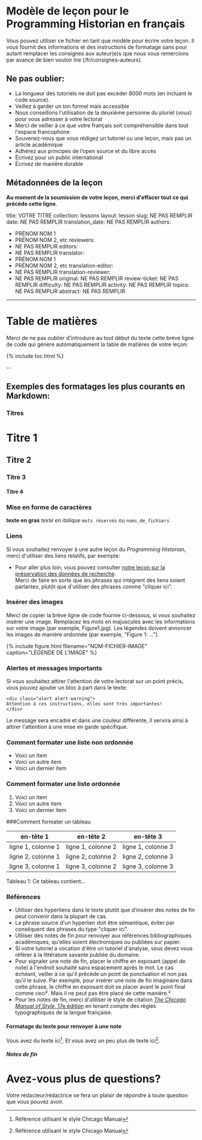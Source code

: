 # Modèle de leçon pour le Programming Historian en français

Vous pouvez utiliser ce fichier en tant que modèle pour écrire votre leçon. Il vous fournit des informations et des instructions de formatage sans pour autant remplacer les consignes aux auteur(e)s que nous vous remercions par avance de bien vouloir lire (/fr/consignes-auteurs). 

## Ne pas oublier:

*	La longueur des tutoriels ne doit pas excéder 8000 mots (en incluant le code source).
*	Veillez à garder un ton formel mais accessible
*	Nous conseillons l'utilisation de la deuxième personne du pluriel (*vous*) pour vous adresser à votre lectorat 
*	Merci de veiller à ce que votre français soit compréhensible dans tout l'espace francophone 
*	Souvenez-vous que vous rédigez un tutoriel ou une leçon, mais pas un article académique
*   Adhérez aux principes de l’open source et du libre accès
*   Écrivez pour un public international
*   Écrivez de manière durable 

## Métadonnées de la leçon

**Au moment de la soumission de votre leçon, merci d'effacer tout ce qui précède cette ligne**.

title: VOTRE TITRE
collection: lessons
layout: lesson
slug: NE PAS REMPLIR
date: NE PAS REMPLIR
translation_date: NE PAS REMPLIR
authors:
- PRÉNOM NOM 1
- PRÉNOM NOM 2, etc
reviewers:
- NE PAS REMPLIR
editors:
- NE PAS REMPLIR
translator:
- PRÉNOM NOM 1
- PRÉNOM NOM 2, etc
translation-editor:
- NE PAS REMPLIR
translation-reviewer:
- NE PAS REMPLIR
original: NE PAS REMPLIR
review-ticket: NE PAS REMPLIR
difficulty: NE PAS REMPLIR
activity: NE PAS REMPLIR
topics: NE PAS REMPLIR
abstract: NE PAS REMPLIR
---

# Table de matières

Merci de ne pas oublier d'introduire au tout début du texte cette brève ligne de code qui génère automatiquement la table de matières de votre leçon: 

{% include toc.html %}

--

## Exemples des formatages les plus courants en Markdown:

### Titres

# Titre 1
## Titre 2
### Titre 3
#### Titre 4


### Mise en forme de caractères

**texte en gras**
*texte en italique*
`mots réservés` ou `noms_de_fichiers`

### Liens

Si vous souhaitez renvoyer à une autre leçon du *Programming Historian*, merci d'utiliser des liens relatifs, par exemple: 
- Pour aller plus loin, vous pouvez consulter [notre leçon sur la préservation des données de recherche](/fr/lecons/preserver-ses-donnees-de-recherche).  
Merci de faire en sorte que les phrases qui intégrent des liens soient parlantes, plutôt que d'utiliser des phrases comme "cliquer ici".

### Insérer des images

Merci de copier la brève ligne de code fournie ci-dessous, si vous souhaitez insérer une image. Remplacez les mots en majuscules avec les informations sur votre image (par exemple,  Figure1.jpg). Les légendes doivent annoncer les images de manière ordonnée (par exemple, "Figure 1: ..."). 

{% include figure.html filename="NOM-FICHIER-IMAGE" caption="LÉGENDE DE L'IMAGE" %}

### Alertes et messages importants

Si vous souhaitez attirer l'attention de votre lectorat sur un point précis, vous pouvez ajouter un bloc à part dans le texte:

```
<div class="alert alert-warning">
Attention à ces instructions, elles sont très importantes!
</div>
```

Le message sera encadré et dans une couleur différente, il servira ainsi à attirer l'attention à une mise en garde spécifique. 

### Comment formater une liste non ordonnée

* Voici un item
* Voici un autre item
* Voici un dernier item
	
### Comment formater une liste ordonnée

1. Voici un item
2. Voici un autre item
3. Voici un dernier item

###Comment formater un tableau

| en-tête 1 | en-tête 2 | en-tête 3 |
| --------- | --------- | --------- |
| ligne 1, colonne 1 | ligne 1, colonne 2 | ligne 1, colonne 3|
| ligne 2, colonne 1 | ligne 2, colonne 2 | ligne 2, colonne 3|
| ligne 3, colonne 1 | ligne 3, colonne 2 | ligne 3, colonne 3|
Tableau 1: Ce tableau contient...

### Références

*	Utiliser des hyperliens dans le texte plutôt que d'insérer des notes de fin peut convenir dans la plupart de cas.  
*	La phrase source d'un hyperlien doit être sémantique, éviter par conséquent des phrases du type "cliquer ici".
*	Utiliser des notes de fin pour renvoyer aux références bibliographiques académiques, qu'elles soient électroniques ou publiées sur papier.
*	Si votre tutoriel a vocation d'être un tutoriel d'analyse, vous devez vous référer à la littérature savante publiée du domaine. 
*	Pour signaler une note de fin, placer le chiffre en exposant (appel de note) à l'endroit souhaité sans espacement après le mot. Le cas échéant, veiller à ce qu'il précède un point de ponctuation et non pas qu'il le suive. Par exemple, pour insérer une note de fin imaginaire dans cette phrase, le chiffre en exposant doit se placer avant le point final comme ceci². Mais il ne peut pas être placé de cette manière.²
*   Pour les notes de fin, merci d'utiliser le style de citation [*The Chicago Manual of Style*, 17e édition](https://www.chicagomanualofstyle.org/tools_citationguide/citation-guide-1.html) en tenant compte des règles typographiques de la langue française.

#### Formatage du texte pour renvoyer à une note

Vous avez du texte ici[^1].
Et vous avez un peu plus de texte ici[^2].

##### Notes de fin
[^1]: Référence utilisant le style Chicago Manual 
[^2]: Référence utilisant le style Chicago Manual 


# Avez-vous plus de questions?

Votre rédacteur/rédactrice se fera un plaisir de répondre à toute question que vous pouvez avoir.